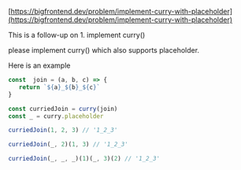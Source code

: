 [https://bigfrontend.dev/problem/implement-curry-with-placeholder](https://bigfrontend.dev/problem/implement-curry-with-placeholder)


This is a follow-up on 1. implement curry()

please implement curry() which also supports placeholder.

Here is an example

```js
const  join = (a, b, c) => {
   return `${a}_${b}_${c}`
}

const curriedJoin = curry(join)
const _ = curry.placeholder

curriedJoin(1, 2, 3) // '1_2_3'

curriedJoin(_, 2)(1, 3) // '1_2_3'

curriedJoin(_, _, _)(1)(_, 3)(2) // '1_2_3'
```
